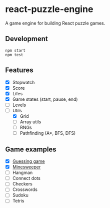 # react-puzzle-engine

A game engine for building React puzzle games.

## Development

```
npm start
npm test
```

## Features

- [x] Stopwatch
- [x] Score
- [x] Lifes
- [x] Game states (start, pause, end)
- [ ] Levels
- [ ] Utils
    - [x] Grid
    - [ ] Array utils
    - [ ] RNGs
    - [ ] Pathfinding (A*, BFS, DFS)

## Game examples
- [x] [Guessing game](src/examples/guessing/Guessing.tsx)
- [x] [Minesweeper](src/examples/minesweeper/Minesweeper.tsx)
- [ ] Hangman
- [ ] Connect dots
- [ ] Checkers
- [ ] Crosswords
- [ ] Sudoku
- [ ] Tetris
